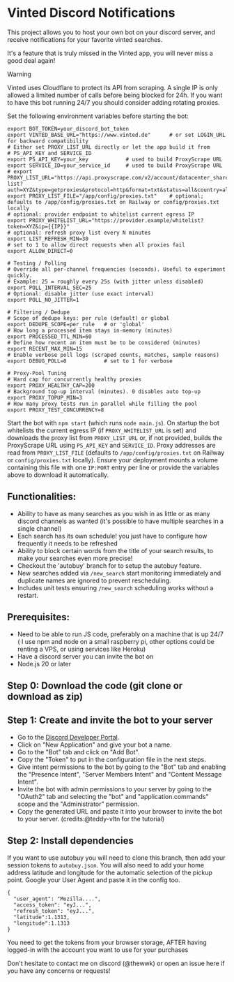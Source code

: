 # Vinted Discord Notifications

This project allows you to host your own bot on your discord server, and receive notifications for your favorite vinted searches.

It's a feature that is truly missed in the Vinted app, you will never miss a good deal again!

> [!WARNING]
>  Vinted uses Cloudflare to protect its API from scraping. A single IP is only allowed a limited number of calls before being blocked for 24h. If you want to have this bot running 24/7 you should consider adding rotating proxies.

Set the following environment variables before starting the bot:

```
export BOT_TOKEN=your_discord_bot_token
export VINTED_BASE_URL="https://www.vinted.de"      # or set LOGIN_URL for backward compatibility
# Either set PROXY_LIST_URL directly or let the app build it from
# PS_API_KEY and SERVICE_ID
export PS_API_KEY=your_key            # used to build ProxyScrape URL
export SERVICE_ID=your_service_id     # used to build ProxyScrape URL
# export PROXY_LIST_URL="https://api.proxyscrape.com/v2/account/datacenter_shared/proxy-list?auth=XYZ&type=getproxies&protocol=http&format=txt&status=all&country=all&service=123"
export PROXY_LIST_FILE="/app/config/proxies.txt"    # optional; defaults to /app/config/proxies.txt on Railway or config/proxies.txt locally
# optional: provider endpoint to whitelist current egress IP
export PROXY_WHITELIST_URL="https://provider.example/whitelist?token=XYZ&ip={{IP}}"
# optional: refresh proxy list every N minutes
export LIST_REFRESH_MIN=30
# set to 1 to allow direct requests when all proxies fail
export ALLOW_DIRECT=0

# Testing / Polling
# Override all per-channel frequencies (seconds). Useful to experiment quickly.
# Example: 25 = roughly every 25s (with jitter unless disabled)
export POLL_INTERVAL_SEC=25
# Optional: disable jitter (use exact interval)
export POLL_NO_JITTER=1

# Filtering / Dedupe
# Scope of dedupe keys: per rule (default) or global
export DEDUPE_SCOPE=per_rule   # or 'global'
# How long a processed item stays in-memory (minutes)
export PROCESSED_TTL_MIN=60
# Define how recent an item must be to be considered (minutes)
export RECENT_MAX_MIN=15
# Enable verbose poll logs (scraped counts, matches, sample reasons)
export DEBUG_POLL=0            # set to 1 for verbose

# Proxy-Pool Tuning
# Hard cap for concurrently healthy proxies
export PROXY_HEALTHY_CAP=200
# Background top-up interval (minutes). 0 disables auto top-up
export PROXY_TOPUP_MIN=3
# How many proxy tests run in parallel while filling the pool
export PROXY_TEST_CONCURRENCY=8
```

Start the bot with `npm start` (which runs `node main.js`). On startup the bot whitelists the
current egress IP (if `PROXY_WHITELIST_URL` is set) and downloads the proxy list from
`PROXY_LIST_URL` or, if not provided, builds the ProxyScrape URL using `PS_API_KEY` and
`SERVICE_ID`. Proxy addresses are read from `PROXY_LIST_FILE` (defaults to
`/app/config/proxies.txt` on Railway or `config/proxies.txt` locally). Ensure your deployment mounts a volume containing this file with one
`IP:PORT` entry per line or provide the variables above to download it automatically.

Functionalities:
----------------

- Ability to have as many searches as you wish in as little or as many discord channels as wanted (it's possible to have multiple searches in a single channel)
- Each search has its own schedule! you just have to configure how frequently it needs to be refreshed
- Ability to block certain words from the title of your search results, to make your searches even more precise!
- Checkout the 'autobuy' branch for to setup the autobuy feature.
- New searches added via `/new_search` start monitoring immediately and duplicate names are ignored to prevent rescheduling.
- Includes unit tests ensuring `/new_search` scheduling works without a restart.


Prerequisites:
--------------

- Need to be able to run JS code, preferably on a machine that is up 24/7 ( I use npm and node on a small raspberry pi, other options could be renting a VPS, or using services like Heroku)
- Have a discord server you can invite the bot on
- Node.js 20 or later

Step 0: Download the code (git clone or download as zip)
--------------------------------------------------------

Step 1: Create and invite the bot to your server
------------------------------------------------

- Go to the [Discord Developer Portal](https://discord.com/developers/applications).
- Click on "New Application" and give your bot a name.
- Go to the "Bot" tab and click on "Add Bot".
- Copy the "Token" to put in the configuration file in the next steps.
- Give intent permissions to the bot by going to the "Bot" tab and enabling the "Presence Intent", "Server Members Intent" and "Content Message Intent".
- Invite the bot with admin permissions to your server by going to the "OAuth2" tab and selecting the "bot" and "application.commands" scope and the "Administrator" permission.
- Copy the generated URL and paste it into your browser to invite the bot to your server. (credits:@teddy-vltn for the tutorial)

Step 2: Install dependencies
----------------------------

If you want to use autobuy you will need to clone this branch, then add your session tokens to `autobuy.json`. You will also need to add your home address latitude and longitude for the automatic selection of the pickup point. Google your User Agent and paste it in the config too.
```
{
  "user_agent": "Mozilla....",
  "access_token": "eyJ...",
  "refresh_token": "eyJ...",
  "latitude":1.1313,
  "longitude":1.1313
}
```
You need to get the tokens from your browser storage, AFTER having logged-in with the account you want to use for your purchases

Don't hesitate to contact me on discord (@thewwk) or open an issue here if you have any concerns or requests!
